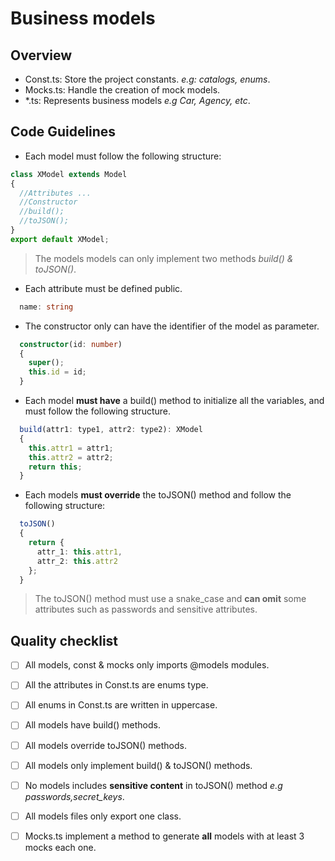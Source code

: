 # Business models

## Overview
  - Const.ts: Store the project constants. *e.g: catalogs, enums*.
  - Mocks.ts: Handle the creation of mock models.
  - *.ts: Represents business models *e.g Car, Agency, etc*.


## Code Guidelines

- Each model must follow the following structure:
```typescript
class XModel extends Model
{
  //Attributes ...
  //Constructor
  //build();
  //toJSON();
}
export default XModel;
```

  > The models models can only implement two methods *build() & toJSON()*.

- Each attribute must be defined public.
```typescript
  name: string
```
- The constructor only can have the identifier of the model as parameter.
```typescript
  constructor(id: number)
  {
    super();
    this.id = id;
  }
```
- Each model **must have** a build() method to initialize all the variables, and must follow the following structure.
```typescript
  build(attr1: type1, attr2: type2): XModel
  {
    this.attr1 = attr1;
    this.attr2 = attr2;
    return this;
  }
```
- Each models **must override** the toJSON() method and follow the following structure:
```typescript
  toJSON()
  {
    return {
      attr_1: this.attr1,
      attr_2: this.attr2
    };
  }
```
> The toJSON() method must use a snake_case and **can omit** some attributes such as passwords and sensitive attributes.


## Quality checklist

- [ ] All models, const & mocks only imports @models modules.
- [ ] All the attributes in Const.ts are enums type.
- [ ] All enums in Const.ts are written in uppercase.
- [ ] All models have build() methods.
- [ ] All models override toJSON() methods.
- [ ] All models only implement build() & toJSON() methods.
- [ ] No models includes **sensitive content** in toJSON() method *e.g passwords,secret_keys*.
- [ ] All models files only export one class.
- [ ] Mocks.ts implement a method to generate **all** models with at least 3 mocks each one.


